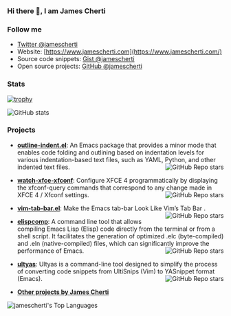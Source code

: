### Hi there 👋, I am James Cherti

### Follow me

- [Twitter @jamescherti](https://twitter.com/jamescherti)
- Website: [https://www.jamescherti.com](https://www.jamescherti.com/)
- Source code snippets: [Gist @jamescherti](https://gist.github.com/jamescherti)
- Open source projects: [GitHub @jamescherti](https://github.com/jamescherti)

### Stats

[![trophy](https://github-profile-trophy.vercel.app/?username=jamescherti&title=Stars,Commits,Repositories,PullRequest&theme=flat)](https://github.com/ryo-ma/github-profile-trophy)

![GitHub stats](https://github-readme-stats.vercel.app/api?username=jamescherti&show_icons=true&theme=default)

### Projects

- **[outline-indent.el](https://github.com/jamescherti/outline-indent.el)**: An Emacs package that provides a minor mode that enables code folding and outlining based on indentation levels for various indentation-based text files, such as YAML, Python, and other indented text files. <img align="right" alt="GitHub Repo stars" src="https://img.shields.io/github/stars/jamescherti/outline-indent.el?style=social">

- **[watch-xfce-xfconf](https://github.com/jamescherti/watch-xfce-xfconf)**: Configure XFCE 4 programmatically by displaying the xfconf-query commands that correspond to any change made in XFCE 4 / Xfconf settings. <img align="right" alt="GitHub Repo stars" src="https://img.shields.io/github/stars/jamescherti/watch-xfce-xfconf?style=social">

- **[vim-tab-bar.el](https://github.com/jamescherti/vim-tab-bar.el)**: Make the Emacs tab-bar Look Like Vim’s Tab Bar . <img align="right" alt="GitHub Repo stars" src="https://img.shields.io/github/stars/jamescherti/vim-tab-bar.el?style=social">

- **[elispcomp](https://github.com/jamescherti/elispcomp)**: A command line tool that allows compiling Emacs Lisp (Elisp) code directly from the terminal or from a shell script. It facilitates the generation of optimized .elc (byte-compiled) and .eln (native-compiled) files, which can significantly improve the performance of Emacs. <img align="right" alt="GitHub Repo stars" src="https://img.shields.io/github/stars/jamescherti/elispcomp?style=social">

- **[ultyas](https://github.com/jamescherti/ultyas)**: Ultyas is a command-line tool designed to simplify the process of converting code snippets from UltiSnips (Vim) to YASnippet format (Emacs). <img align="right" alt="GitHub Repo stars" src="https://img.shields.io/github/stars/jamescherti/ultyas?style=social">

- **[Other projects by James Cherti](https://github.com/jamescherti?tab=repositories&q=&type=source&language=&sort=stargazers)**

![jamescherti's Top Languages](https://github-readme-stats.vercel.app/api/top-langs/?username=jamescherti&theme=default&show_icons=true&hide_border=true&layout=compact)

<div id="header" align="center">
<img src="https://komarev.com/ghpvc/?username=jamescherti&style=for-the-badge&color=orange" alt=""/>
</div>
